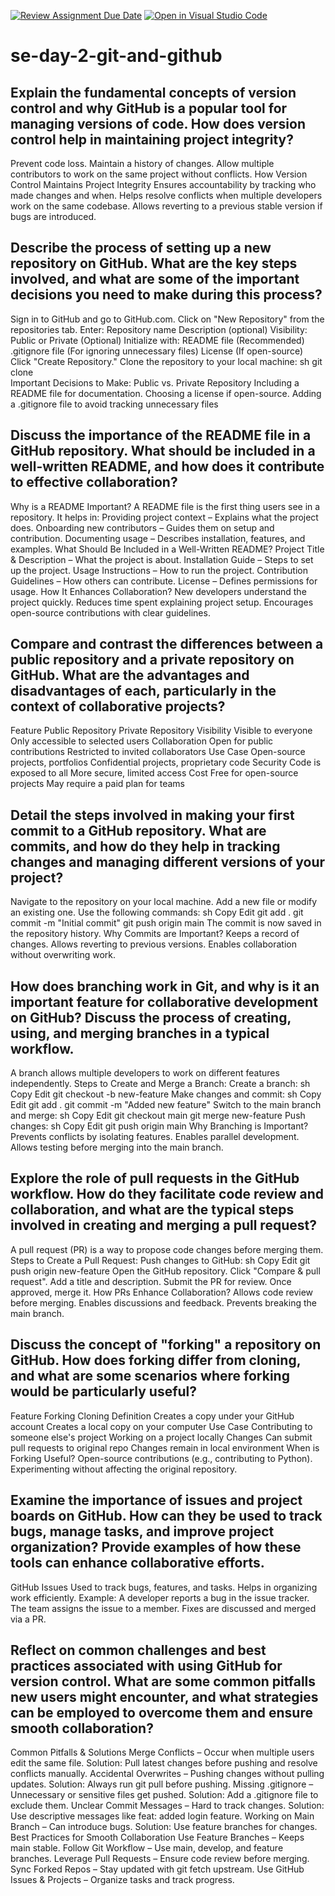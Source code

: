 [![Review Assignment Due Date](https://classroom.github.com/assets/deadline-readme-button-22041afd0340ce965d47ae6ef1cefeee28c7c493a6346c4f15d667ab976d596c.svg)](https://classroom.github.com/a/8wgCKhpZ)
[![Open in Visual Studio Code](https://classroom.github.com/assets/open-in-vscode-2e0aaae1b6195c2367325f4f02e2d04e9abb55f0b24a779b69b11b9e10269abc.svg)](https://classroom.github.com/online_ide?assignment_repo_id=18417023&assignment_repo_type=AssignmentRepo)
# se-day-2-git-and-github
## Explain the fundamental concepts of version control and why GitHub is a popular tool for managing versions of code. How does version control help in maintaining project integrity?
Prevent code loss.
Maintain a history of changes.
Allow multiple contributors to work on the same project without conflicts. 
How Version Control Maintains Project Integrity
Ensures accountability by tracking who made changes and when.
Helps resolve conflicts when multiple developers work on the same codebase.
Allows reverting to a previous stable version if bugs are introduced.

## Describe the process of setting up a new repository on GitHub. What are the key steps involved, and what are some of the important decisions you need to make during this process?
Sign in to GitHub and go to GitHub.com.
Click on "New Repository" from the repositories tab.
Enter:
Repository name
Description (optional)
Visibility: Public or Private
(Optional) Initialize with:
README file (Recommended)
.gitignore file (For ignoring unnecessary files)
License (If open-source)
Click "Create Repository."
Clone the repository to your local machine:
sh
git clone <repository-url>  
Important Decisions to Make:
Public vs. Private Repository
Including a README file for documentation.
Choosing a license if open-source.
Adding a .gitignore file to avoid tracking unnecessary files

## Discuss the importance of the README file in a GitHub repository. What should be included in a well-written README, and how does it contribute to effective collaboration?  
Why is a README Important?
A README file is the first thing users see in a repository. It helps in:
Providing project context – Explains what the project does.
Onboarding new contributors – Guides them on setup and contribution.
Documenting usage – Describes installation, features, and examples.
What Should Be Included in a Well-Written README?
Project Title & Description – What the project is about.
Installation Guide – Steps to set up the project.
Usage Instructions – How to run the project.
Contribution Guidelines – How others can contribute.
License – Defines permissions for usage.
How It Enhances Collaboration?
New developers understand the project quickly.
Reduces time spent explaining project setup.
Encourages open-source contributions with clear guidelines.

## Compare and contrast the differences between a public repository and a private repository on GitHub. What are the advantages and disadvantages of each, particularly in the context of collaborative projects? 
Feature        	Public Repository	         Private Repository
Visibility	  Visible to everyone	         Only accessible to selected users
Collaboration	   Open for public contributions	   Restricted to invited collaborators
Use Case	   Open-source projects, portfolios    	Confidential projects, proprietary code
Security	   Code is exposed to all	          More secure, limited access
Cost	    Free for open-source projects      	May require a paid plan for teams

## Detail the steps involved in making your first commit to a GitHub repository. What are commits, and how do they help in tracking changes and managing different versions of your project? 
Navigate to the repository on your local machine.
Add a new file or modify an existing one.
Use the following commands:
sh
Copy
Edit
git add .
git commit -m "Initial commit"
git push origin main
The commit is now saved in the repository history.
Why Commits are Important?
Keeps a record of changes.
Allows reverting to previous versions.
Enables collaboration without overwriting work.

## How does branching work in Git, and why is it an important feature for collaborative development on GitHub? Discuss the process of creating, using, and merging branches in a typical workflow. 
A branch allows multiple developers to work on different features independently.
Steps to Create and Merge a Branch:
Create a branch:
sh
Copy
Edit
git checkout -b new-feature
Make changes and commit:
sh
Copy
Edit
git add .
git commit -m "Added new feature"
Switch to the main branch and merge:
sh
Copy
Edit
git checkout main
git merge new-feature
Push changes:
sh
Copy
Edit
git push origin main
Why Branching is Important?
Prevents conflicts by isolating features.
Enables parallel development.
Allows testing before merging into the main branch.

## Explore the role of pull requests in the GitHub workflow. How do they facilitate code review and collaboration, and what are the typical steps involved in creating and merging a pull request?
A pull request (PR) is a way to propose code changes before merging them.
Steps to Create a Pull Request:
Push changes to GitHub:
sh
Copy
Edit
git push origin new-feature
Open the GitHub repository.
Click "Compare & pull request".
Add a title and description.
Submit the PR for review.
Once approved, merge it.
How PRs Enhance Collaboration?
Allows code review before merging.
Enables discussions and feedback.
Prevents breaking the main branch.

## Discuss the concept of "forking" a repository on GitHub. How does forking differ from cloning, and what are some scenarios where forking would be particularly useful? 
Feature   	             Forking	                                        Cloning
Definition	    Creates a copy under your GitHub account	       Creates a local copy on your computer
Use Case	    Contributing to someone else's project	           Working on a project locally
Changes	     Can submit pull requests to original repo          	Changes remain in local environment
When is Forking Useful?
Open-source contributions (e.g., contributing to Python).
Experimenting without affecting the original repository.

## Examine the importance of issues and project boards on GitHub. How can they be used to track bugs, manage tasks, and improve project organization? Provide examples of how these tools can enhance collaborative efforts.
GitHub Issues
Used to track bugs, features, and tasks.
Helps in organizing work efficiently.
Example:
A developer reports a bug in the issue tracker.
The team assigns the issue to a member.
Fixes are discussed and merged via a PR.

## Reflect on common challenges and best practices associated with using GitHub for version control. What are some common pitfalls new users might encounter, and what strategies can be employed to overcome them and ensure smooth collaboration? 
Common Pitfalls & Solutions
Merge Conflicts – Occur when multiple users edit the same file.
Solution: Pull latest changes before pushing and resolve conflicts manually.
Accidental Overwrites – Pushing changes without pulling updates.
Solution: Always run git pull before pushing.
Missing .gitignore – Unnecessary or sensitive files get pushed.
Solution: Add a .gitignore file to exclude them.
Unclear Commit Messages – Hard to track changes.
Solution: Use descriptive messages like feat: added login feature.
Working on Main Branch – Can introduce bugs.
Solution: Use feature branches for changes.
Best Practices for Smooth Collaboration
Use Feature Branches – Keeps main stable.
Follow Git Workflow – Use main, develop, and feature branches.
Leverage Pull Requests – Ensure code review before merging.
Sync Forked Repos – Stay updated with git fetch upstream.
Use GitHub Issues & Projects – Organize tasks and track progress.
